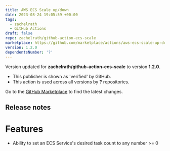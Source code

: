 ```yaml
---
title: AWS ECS Scale up/down
date: 2023-08-24 19:05:59 +00:00
tags:
  - zachelrath
  - GitHub Actions
draft: false
repo: zachelrath/github-action-ecs-scale
marketplace: https://github.com/marketplace/actions/aws-ecs-scale-up-down
version: 1.2.0
dependentsNumber: '?'
---
```



Version updated for **zachelrath/github-action-ecs-scale** to version **1.2.0**.
- This publisher is shown as 'verified' by GitHub.
- This action is used across all versions by **?** repositories.

Go to the [GitHub Marketplace](https://github.com/marketplace/actions/aws-ecs-scale-up-down) to find the latest changes.

## Release notes

# Features

- Ability to set an ECS Service's desired task count to any number >= 0

